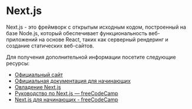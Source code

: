 # Next.js

Next.js - это фреймворк с открытым исходным кодом, построенный на базе Node.js, который обеспечивает функциональность веб-приложений на основе React, таких как серверный рендеринг и создание статических веб-сайтов.

Для получения дополнительной информации посетите следующие ресурсы:

- [Официальный сайт](https://nextjs.org/)
- [Официальная документация для начинающих](https://nextjs.org/docs/getting-started)
- [Овладение Next.js](https://masteringnextjs.com/)
- [Руководство по Next.js — freeCodeCamp](https://www.freecodecamp.org/news/the-next-js-handbook/)
- [Next.js для начинающих - freeCodeCamp](https://youtu.be/1WmNXEVia8I)
